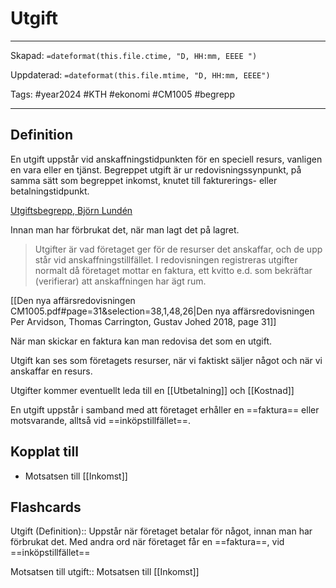 # Utgift

---
Skapad: `=dateformat(this.file.ctime, "D, HH:mm, EEEE ")`

Uppdaterad: `=dateformat(this.file.mtime, "D, HH:mm, EEEE")`

Tags: #year2024 #KTH #ekonomi #CM1005 #begrepp

---

## Definition

En utgift uppstår vid anskaffningstidpunkten för en speciell resurs, vanligen en vara eller en tjänst. Begreppet utgift är ur redovisningssynpunkt, på samma sätt som begreppet inkomst, knutet till fakturerings- eller betalningstidpunkt.

[Utgiftsbegrepp, Björn Lundén](https://www.bjornlunden.se/f%C3%B6retagande/utgiftsbegrepp__404)

Innan man har förbrukat det, när man lagt det på lagret.

> Utgifter är vad företaget ger för de resurser det anskaffar, och de upp står vid anskaffningstillfället. I redovisningen registreras utgifter normalt då företaget mottar en faktura, ett kvitto e.d. som bekräftar (verifierar) att anskaffningen har ägt rum.

[[Den nya affärsredovisningen CM1005.pdf#page=31&selection=38,1,48,26|Den nya affärsredovisningen Per Arvidson, Thomas Carrington, Gustav Johed 2018, page 31]]

När man skickar en faktura kan man redovisa det som en utgift.

Utgift kan ses som företagets resurser, när vi faktiskt säljer något och när vi anskaffar en resurs.

Utgifter kommer eventuellt leda till en [[Utbetalning]] och [[Kostnad]]

En utgift uppstår i samband med att företaget erhåller en ==faktura== eller motsvarande, alltså vid ==inköpstillfället==.

## Kopplat till

- Motsatsen till [[Inkomst]]

## Flashcards

Utgift (Definition):: Uppstår när företaget betalar för något, innan man har förbrukat det. Med andra ord när företaget får en ==faktura==, vid ==inköpstillfället==
<!--SR:!2024-04-20,59,270-->

Motsatsen till utgift:: Motsatsen till [[Inkomst]]
<!--SR:!2024-04-22,66,288-->

